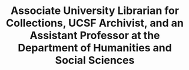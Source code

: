 ---
permalink: /about/pilieva
name: Polina Ilieva
affiliation: University of California San Francisco
title:  Associate University Librarian for Collections, UCSF Archivist, and an Assistant Professor at the Department of Humanities and Social Sciences
association: lead
headshot: pilieva.jpg
bio: "Polina E. Ilieva is an Associate University Librarian for Collections, UCSF Archivist, and an Assistant Professor at the Department of Humanities and Social Sciences at the University of California, San Francisco. Polina serves or served as a PI for several collaborative multi-institutional grant projects funded by the Sloan Foundation, National Archives, National Library of Medicine, and NEH that support the expansion and digitization of holdings related to the HIV/AIDS epidemic, women scientists, and the history of health sciences. Polina partners with community organizations on issues related to records preservation with the goal of creating a more inclusive and equitable historical record. She launched and secured initial funding for the UCSF Digital Health Humanities Program. She is the immediate past President of the Librarians, Archivists, and Museum Professionals in the History of the Health Sciences (LAMPHHS) and serves on the Network of the National Library of Medicine (NNLM) Region 5 Executive Committee. Polina is the UCSF NAGPRA Repatriation Point of Contact and is a co-director of the UCSF Program for Historical Reconciliation. She is the Society of American Archivists (SAA) Fellow."
layout: bio
---